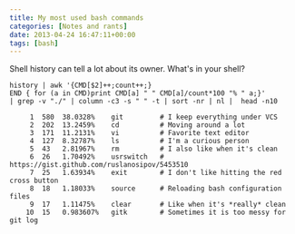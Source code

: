 ```yaml
---
title: My most used bash commands
categories: [Notes and rants]
date: 2013-04-24 16:47:11+00:00
tags: [bash]
---
```


Shell history can tell a lot about its owner. What's in your shell?

    history | awk '{CMD[$2]++;count++;}
    END { for (a in CMD)print CMD[a] " " CMD[a]/count*100 "% " a;}'
    | grep -v "./" | column -c3 -s " " -t | sort -nr | nl |  head -n10

         1  580  38.0328%    git         # I keep everything under VCS
         2  202  13.2459%    cd          # Moving around a lot
         3  171  11.2131%    vi          # Favorite text editor
         4  127  8.32787%    ls          # I'm a curious person
         5  43   2.81967%    rm          # I also like when it's clean
         6  26   1.70492%    usrswitch   # https://gist.github.com/ruslanosipov/5453510
         7  25   1.63934%    exit        # I don't like hitting the red cross button
         8  18   1.18033%    source      # Reloading bash configuration files
         9  17   1.11475%    clear       # Like when it's *really* clean
        10  15   0.983607%   gitk        # Sometimes it is too messy for git log

